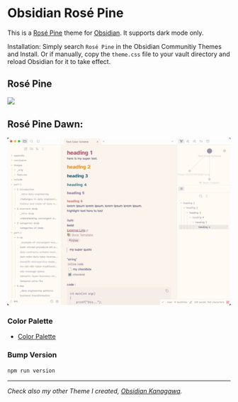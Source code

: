 # Obsidian Rosé Pine
This is a [Rosé Pine](https://github.com/rose-pine/rose-pine-theme) theme for [Obsidian](https://obsidian.md/). It supports dark mode only.

Installation: Simply search `Rosé Pine` in the Obsidian Communitiy Themes and Install. Or if manually, copy the `theme.css` file to your vault directory and reload Obsidian for it to take effect.


## Rosé Pine
![](dark_high.jpg)

## Rosé Pine Dawn:

![](light_high.jpg)


### Color Palette
* [Color Palette](https://rosepinetheme.com/palette/ingredients/)


### Bump Version

```sh
npm run version
```

---

*Check also my other Theme I created, [Obsidian Kanagawa](https://github.com/sspaeti/obsidian_kanagawa).*
